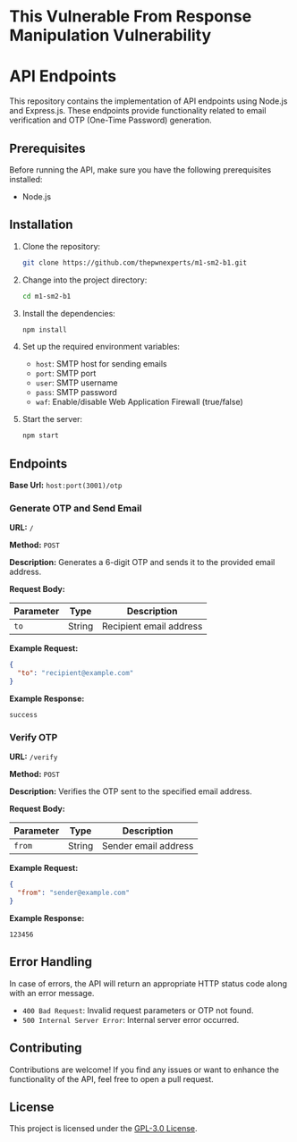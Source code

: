 # This Vulnerable From Response Manipulation Vulnerability
# API Endpoints 

This repository contains the implementation of API endpoints using Node.js and Express.js. These endpoints provide functionality related to email verification and OTP (One-Time Password) generation.

## Prerequisites

Before running the API, make sure you have the following prerequisites installed:

- Node.js

## Installation

1. Clone the repository:

   ```bash
   git clone https://github.com/thepwnexperts/m1-sm2-b1.git
   ```

2. Change into the project directory:

   ```bash
   cd m1-sm2-b1
   ```

3. Install the dependencies:

   ```bash
   npm install
   ```

4. Set up the required environment variables:

   - `host`: SMTP host for sending emails
   - `port`: SMTP port
   - `user`: SMTP username
   - `pass`: SMTP password
   - `waf`: Enable/disable Web Application Firewall (true/false)

5. Start the server:

   ```bash
   npm start
   ```

## Endpoints

**Base Url:** `host:port(3001)/otp`

### Generate OTP and Send Email

**URL:** `/`

**Method:** `POST`

**Description:** Generates a 6-digit OTP and sends it to the provided email address.

**Request Body:**

| Parameter | Type   | Description              |
|-----------|--------|--------------------------|
| `to`      | String | Recipient email address  |

**Example Request:**

```json
{
  "to": "recipient@example.com"
}
```

**Example Response:**

```text
success
```

### Verify OTP

**URL:** `/verify`

**Method:** `POST`

**Description:** Verifies the OTP sent to the specified email address.

**Request Body:**

| Parameter | Type   | Description              |
|-----------|--------|--------------------------|
| `from`    | String | Sender email address     |

**Example Request:**

```json
{
  "from": "sender@example.com"
}
```

**Example Response:**

```text
123456
```

## Error Handling

In case of errors, the API will return an appropriate HTTP status code along with an error message.

- `400 Bad Request`: Invalid request parameters or OTP not found.
- `500 Internal Server Error`: Internal server error occurred.

## Contributing

Contributions are welcome! If you find any issues or want to enhance the functionality of the API, feel free to open a pull request.

## License

This project is licensed under the [GPL-3.0 License](LICENSE).
```
